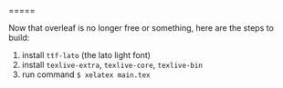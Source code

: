 ===== 

Now that overleaf is no longer free or something, here are the steps to build:

1. install `ttf-lato` (the lato light font)
2. install `texlive-extra`, `texlive-core`, `texlive-bin`
3. run command `$ xelatex main.tex`
